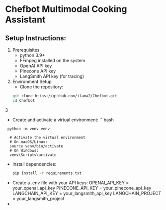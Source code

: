 # Chefbot Multimodal Cooking Assistant

## Setup Instructions:
1. Prerequisites
   - python 3.9+
   -  FFmpeg installed on the system
   -  OpenAI API key
   -  Pinecone API key
   -  LangSmith API key (for tracing)
2. Environment Setup
   -  Clone the repository:
     ```bash
     git clone https://github.com/ilama2/Chefbot.git
     cd Chefbot
3

   -  Create and activate a virtual environment:
    ```bash

     python -m venv venv
     
      # Activate the virtual environment
      # On macOS/Linux:
      source venv/bin/activate
      # On Windows:
      venv\Scripts\activate

   - Install dependencies:
      ```bash
      pip install -r requirements.txt
   - Create a .env file with your API keys:
     OPENAI_API_KEY = your_openai_api_key
     PINECONE_API_KEY = your_pinecone_api_key
     LANGCHAIN_API_KEY = your_langsmith_api_key
     LANGCHAIN_PROJECT = your_langsmith_project
   - 
     
     
     
     
  
